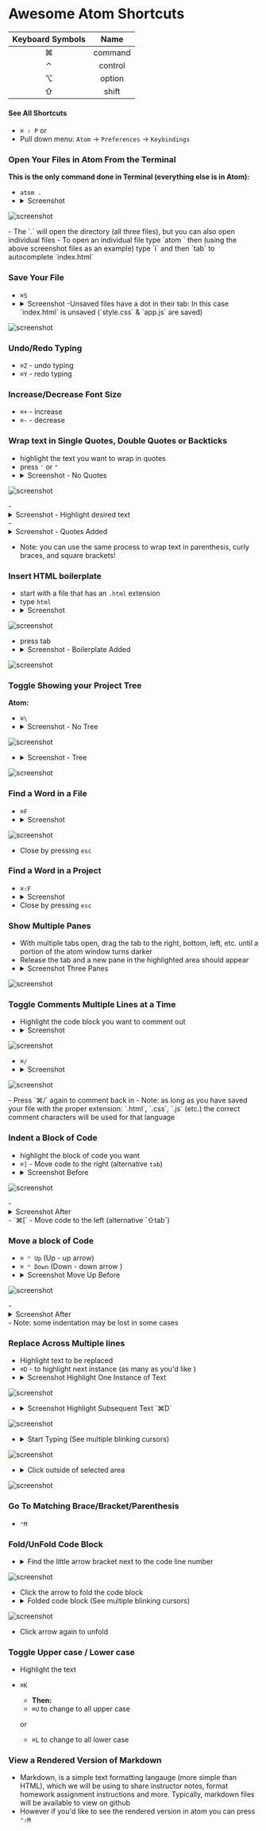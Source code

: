 # Awesome Atom Shortcuts

|Keyboard Symbols| Name|
|:--------------:|:---:|
| ⌘ | command |
| ⌃ | control |
| ⌥ | option |
| ⇧ | shift   |


#### See All Shortcuts
- `⌘ ⇧ P`
or
- Pull down menu: `Atom` -> `Preferences` -> `Keybindings`


### Open Your Files in Atom From the Terminal
**This is the only command done in Terminal (everything else is in Atom):**
- `atom .`
- <details><summary>Screenshot</summary>

![screenshot](https://i.imgur.com/vKFlpq4.png)

</details>
- The `.` will open the directory (all three files), but you can also open individual files
- To open an individual file type `atom ` then (using the above screenshot files as an example) type `i` and then `tab` to autocomplete `index.html`

### Save Your File
- `⌘S`
- <details><summary>Screenshot -Unsaved files have a dot in their tab: In this case `index.html` is unsaved (`style.css` & `app.js` are saved)</summary>

![screenshot](https://i.imgur.com/vj7S3xV.png)

</details>

### Undo/Redo Typing
- `⌘Z` - undo typing
- `⌘Y` - redo typing

### Increase/Decrease Font Size
- `⌘+` - increase
- `⌘-` - decrease

### Wrap text in Single Quotes, Double Quotes or Backticks
- highlight the text you want to wrap in quotes
- press `'` or `"` 
- <details><summary>Screenshot - No Quotes</summary>

![screenshot](https://i.imgur.com/PFUGrDK.png)

</details>
- <details><summary>Screenshot - Highlight desired text</summary>

![screenshot](https://i.imgur.com/co7e6b2.png)

</details>
- <details><summary>Screenshot - Quotes Added</summary>

![screenshot](https://i.imgur.com/KxBGg4t.png)</details>

- Note: you can use the same process to wrap text in parenthesis, curly braces, and square brackets!

### Insert HTML boilerplate
- start with a file that has an `.html` extension
 - type `html`
 - <details><summary>Screenshot</summary>

![screenshot](https://i.imgur.com/uA3zCyP.png)</details>
 - press tab
 - <details><summary>Screenshot - Boilerplate Added</summary>

![screenshot](https://i.imgur.com/s1rMncg.png)

</details>




### Toggle Showing your Project Tree
**Atom:**
- `⌘\`
- <details><summary>Screenshot - No Tree</summary>

![screenshot](https://i.imgur.com/SbTnRcP.png)</details>
- <details><summary>Screenshot - Tree</summary>

![screenshot](https://i.imgur.com/nSEBmUT.png)</details>

### Find a Word in a File
- `⌘F`
-  <details><summary>Screenshot</summary>

![screenshot](https://i.imgur.com/yfzGxwh.png)</details>
- Close by pressing `esc`

### Find a Word in a Project
- `⌘⇧F`
-  <details><summary>Screenshot</summary>![screenshot](https://i.imgur.com/ijvbARh.png)</details>
- Close by pressing `esc`

### Show Multiple Panes
- With multiple tabs open, drag the tab to the right, bottom, left, etc. until a portion of the atom window turns darker
- Release the tab and a new pane in the highlighted area should appear
-  <details><summary>Screenshot Three Panes</summary>

![screenshot](https://i.imgur.com/v4vd1Eo.png)
</details>


### Toggle Comments Multiple Lines at a Time
- Highlight the code block you want to comment out
- <details><summary>Screenshot</summary>

![screenshot](https://i.imgur.com/goRFJ8a.png)

</details>

- `⌘/`
-  <details><summary>Screenshot</summary>

![screenshot](https://i.imgur.com/fNkHO26.png)

</details>
- Press  `⌘/` again to comment back in
- Note: as long as you have saved your file with the proper extension: `.html`, `.css`, `.js` (etc.) the correct comment characters will be used for that language

### Indent a Block of Code
- highlight the block of code you want
- `⌘]` - Move code to the right (alternative `tab`)
- <details><summary>Screenshot Before </summary>

![screenshot](https://i.imgur.com/FxG23x4.png)
</details>
- <details><summary>Screenshot After </summary>

![screenshot](https://i.imgur.com/GsebGUj.png)
</details>
- `⌘[` - Move code to the left (alternative `⇧tab`)


### Move a block of Code
- `⌘ ⌃ Up` (Up - up arrow)
- `⌘ ⌃ Down` (Down - down arrow )
- <details><summary>Screenshot  Move Up Before</summary>

![screenshot](https://i.imgur.com/CWviaE1.png)
</details>
- <details><summary>Screenshot After </summary>

![screenshot](https://i.imgur.com/YlGhEqm.png)
</details>
- Note: some indentation may be lost in some cases

### Replace Across Multiple lines
- Highlight text to be replaced
- `⌘D` - to highlight next instance (as many as you'd like )
- <details><summary>Screenshot Highlight One Instance of Text </summary>

![screenshot](https://i.imgur.com/rzbqt3V.png)</details>
- <details><summary>Screenshot Highlight Subsequent Text `⌘D` </summary>

![screenshot](https://i.imgur.com/ckn1phO.png)</details>
- <details><summary>Start Typing (See multiple blinking cursors) </summary>

![screenshot](https://i.imgur.com/ERQ7p7n.png)</details>
-  <details><summary>Click outside of selected area</summary>

![screenshot](https://i.imgur.com/NeKG7jI.png)</details>

### Go To Matching Brace/Bracket/Parenthesis
- `⌃M`

### Fold/UnFold Code Block
- <details><summary> Find the little arrow bracket next to the code line number </summary>

![screenshot](https://i.imgur.com/6Qnl6p4.png)</details>
- Click the arrow to fold the code block
- <details><summary>Folded code block (See multiple blinking cursors) </summary>

![screenshot](https://i.imgur.com/z1h8Gfk.png)</details>
- Click arrow again to unfold



### Toggle Upper case / Lower case
- Highlight the text
- `⌘K`
  - **Then:**
  - `⌘U` to change to all upper case

  or
  - `⌘L` to change to all lower case




### View a Rendered Version of Markdown
- Markdown, is a simple text formatting langauge (more simple than HTML), which we will be using to share instructor notes, format homework assignment instructions and more. Typically, markdown files will be available to view on github
- However if you'd like to see the rendered version in atom you can press `⌃⇧M`